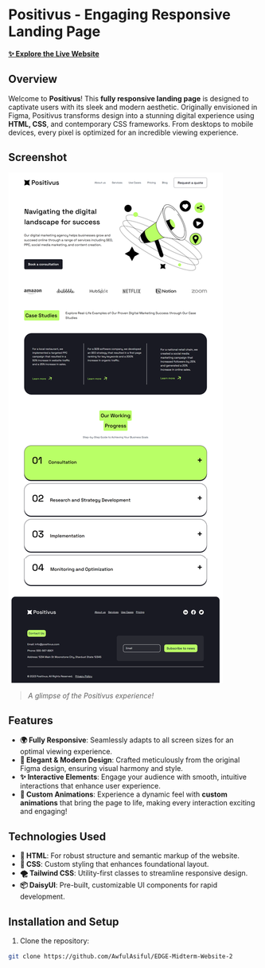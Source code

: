 # Positivus - Engaging Responsive Landing Page

[**✨ Explore the Live Website**](https://awfulasiful.github.io/EDGE-Midterm-Website-2/)

## Overview

Welcome to **Positivus**! This **fully responsive landing page** is designed to captivate users with its sleek and modern aesthetic. Originally envisioned in Figma, Positivus transforms design into a stunning digital experience using **HTML, CSS**, and contemporary CSS frameworks. From desktops to mobile devices, every pixel is optimized for an incredible viewing experience.

## Screenshot

![Positivus Landing Page Screenshot](./desktop/ss.png)

> *A glimpse of the Positivus experience!*

## Features

- **🌍 Fully Responsive**: Seamlessly adapts to all screen sizes for an optimal viewing experience.
- **🎨 Elegant & Modern Design**: Crafted meticulously from the original Figma design, ensuring visual harmony and style.
- **✨ Interactive Elements**: Engage your audience with smooth, intuitive interactions that enhance user experience.
- **🚀 Custom Animations**: Experience a dynamic feel with **custom animations** that bring the page to life, making every interaction exciting and engaging!

## Technologies Used

- **🔗 HTML**: For robust structure and semantic markup of the website.
- **🎨 CSS**: Custom styling that enhances foundational layout.
- **🌪️ Tailwind CSS**: Utility-first classes to streamline responsive design.
- **📦 DaisyUI**: Pre-built, customizable UI components for rapid development.

## Installation and Setup

1. Clone the repository:

```bash
git clone https://github.com/AwfulAsiful/EDGE-Midterm-Website-2
